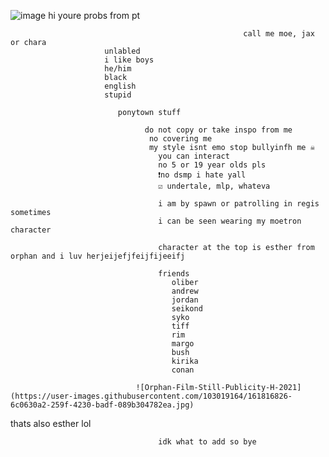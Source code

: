 ![image](https://user-images.githubusercontent.com/103019164/161684280-c07ce20b-01e5-4daa-99dd-2a3d7cb37ed5.png)
hi youre probs from pt
                                                        
                                                        call me moe, jax or chara
                         unlabled
                         i like boys
                         he/him
                         black
                         english
                         stupid
                         
                            ponytown stuff
                            
                                  do not copy or take inspo from me
                                   no covering me
                                   my style isnt emo stop bullyinfh me ☠️
                                     you can interact
                                     no 5 or 19 year olds pls 
                                     ❗no dsmp i hate yall 
                                     ☑️ undertale, mlp, whateva
                                     
                                     i am by spawn or patrolling in regis sometimes
                                     i can be seen wearing my moetron character
                                     
                                     character at the top is esther from orphan and i luv herjeijefjfeijfijeeifj
                                     
                                     friends 
                                        oliber
                                        andrew
                                        jordan
                                        seikond
                                        syko
                                        tiff
                                        rim
                                        margo
                                        bush
                                        kirika
                                        conan
                                     
                                ![Orphan-Film-Still-Publicity-H-2021](https://user-images.githubusercontent.com/103019164/161816826-6c0630a2-259f-4230-badf-089b304782ea.jpg)

thats also esther lol
                                     
                                     
                                     idk what to add so bye
                        

